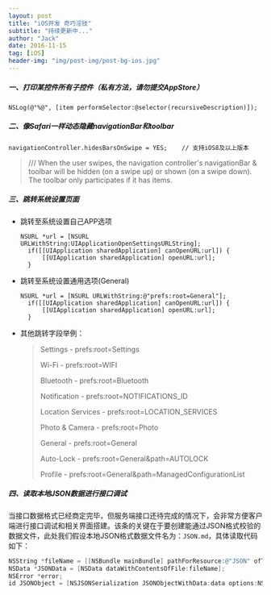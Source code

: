 ```yaml
---
layout: post
title: "iOS开发 奇巧淫技"
subtitle: "持续更新中..."
author: "Jack"
date: 2016-11-15
tag: [iOS]
header-img: "img/post-img/post-bg-ios.jpg"
---
```




##### 一、打印某控件所有子控件（私有方法，请勿提交AppStore）

```
NSLog(@"%@", [item performSelector:@selector(recursiveDescription)]);
```

##### 二、像Safari一样动态隐藏navigationBar和toolbar

```
navigationController.hidesBarsOnSwipe = YES;	// 支持iOS8及以上版本
```

> /// When the user swipes, the navigation controller's navigationBar & toolbar will be hidden (on a swipe up) or shown (on a swipe down). The toolbar only participates if it has items.

##### 三、跳转系统设置页面

- 跳转至系统设置自己APP选项

  ```
  NSURL *url = [NSURL URLWithString:UIApplicationOpenSettingsURLString];
  	if([[UIApplication sharedApplication] canOpenURL:url]) {
  		[[UIApplication sharedApplication] openURL:url];
  	}
  ```

- 跳转至系统设置通用选项(General)

  ```
  NSURL *url = [NSURL URLWithString:@"prefs:root=General"];
  	if([[UIApplication sharedApplication] canOpenURL:url]) {
  		[[UIApplication sharedApplication] openURL:url];
  	}
  ```

- 其他跳转字段举例：

  > Settings - prefs:root=Settings
  >
  > Wi-Fi - prefs:root=WIFI
  >
  > Bluetooth - prefs:root=Bluetooth
  >
  > Notification - prefs:root=NOTIFICATIONS_ID
  >
  > Location Services - prefs:root=LOCATION_SERVICES
  >
  > Photo & Camera - prefs:root=Photo
  >
  > General - prefs:root=General
  >
  > Auto-Lock - prefs:root=General&path=AUTOLOCK
  >
  > Profile - prefs:root=General&path=ManagedConfigurationList



##### 四、读取本地JSON数据进行接口调试

当接口数据格式已经商定完毕，但服务端接口还待完成的情况下，会非常方便客户端进行接口调试和相关界面搭建。该条的关键在于要创建能通过JSON格式校验的数据文件，此处我们假设本地JSON格式数据文件名为：`JSON.md`，具体读取代码如下：

```objective-c
NSString *fileName = [[NSBundle mainBundle] pathForResource:@"JSON" ofType:@"md"];
NSData *JSONData = [NSData dataWithContentsOfFile:fileName];
NSError *error;
id JSONObject = [NSJSONSerialization JSONObjectWithData:data options:NSJSONReadingAllowFragments error:&error];
```



